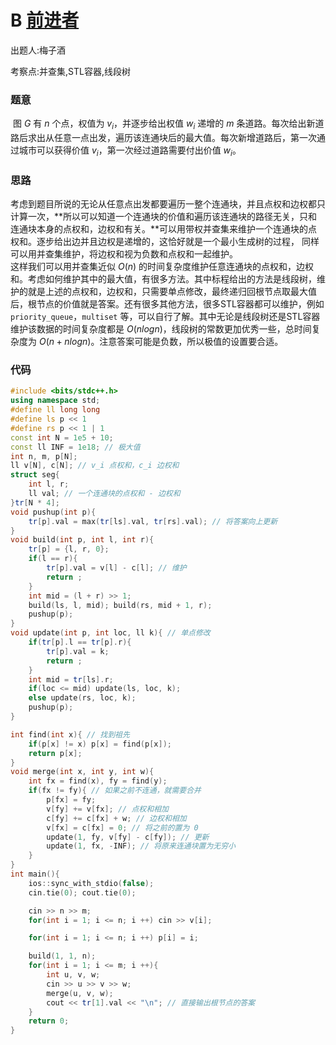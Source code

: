 # B [前进者](https://ac.nowcoder.com/acm/contest/72386/B)

出题人:梅子酒

考察点:并查集,STL容器,线段树


### 题意

​		图 $G$ 有 $n$ 个点，权值为 $v_i$，并逐步给出权值 $w_i$ 递增的 $m$ 条道路。每次给出新道路后求出从任意一点出发，遍历该连通块后的最大值。每次新增道路后，第一次通过城市可以获得价值 $v_i$，第一次经过道路需要付出价值 $w_i$。

### 思路

​		考虑到题目所说的无论从任意点出发都要遍历一整个连通块，并且点权和边权都只计算一次，**所以可以知道一个连通块的价值和遍历该连通块的路径无关，只和连通块本身的点权和，边权和有关。**可以用带权并查集来维护一个连通块的点权和。逐步给出边并且边权是递增的，这恰好就是一个最小生成树的过程， 同样可以用并查集维护，将边权和视为负数和点权和一起维护。
​	
​		这样我们可以用并查集近似 $O(n)$ 的时间复杂度维护任意连通块的点权和，边权和。考虑如何维护其中的最大值，有很多方法。其中标程给出的方法是线段树，维护的就是上述的点权和，边权和，只需要单点修改，最终递归回根节点取最大值后，根节点的价值就是答案。还有很多其他方法，很多STL容器都可以维护，例如`priority_queue`，`multiset` 等，可以自行了解。其中无论是线段树还是STL容器维护该数据的时间复杂度都是 $O(nlogn)$，线段树的常数更加优秀一些，总时间复杂度为 $O(n+nlogn)$。注意答案可能是负数，所以极值的设置要合适。

### 代码

~~~cpp
#include <bits/stdc++.h>
using namespace std;
#define ll long long
#define ls p << 1
#define rs p << 1 | 1
const int N = 1e5 + 10;
const ll INF = 1e18; // 极大值
int n, m, p[N];
ll v[N], c[N]; // v_i 点权和，c_i 边权和
struct seg{
    int l, r;
    ll val; // 一个连通块的点权和 - 边权和
}tr[N * 4];
void pushup(int p){
    tr[p].val = max(tr[ls].val, tr[rs].val); // 将答案向上更新
}
void build(int p, int l, int r){
    tr[p] = {l, r, 0};
    if(l == r){
        tr[p].val = v[l] - c[l]; // 维护
        return ;
    }
    int mid = (l + r) >> 1;
    build(ls, l, mid); build(rs, mid + 1, r);
    pushup(p);
}
void update(int p, int loc, ll k){ // 单点修改
    if(tr[p].l == tr[p].r){
        tr[p].val = k;
        return ;
    }
    int mid = tr[ls].r;
    if(loc <= mid) update(ls, loc, k);
    else update(rs, loc, k);
    pushup(p);
}

int find(int x){ // 找到祖先
    if(p[x] != x) p[x] = find(p[x]);
    return p[x];
}
void merge(int x, int y, int w){
    int fx = find(x), fy = find(y);
    if(fx != fy){ // 如果之前不连通，就需要合并
        p[fx] = fy;
        v[fy] += v[fx]; // 点权和相加
        c[fy] += c[fx] + w; // 边权和相加
        v[fx] = c[fx] = 0; // 将之前的置为 0
        update(1, fy, v[fy] - c[fy]); // 更新
        update(1, fx, -INF); // 将原来连通块置为无穷小
    }
}
int main(){
    ios::sync_with_stdio(false);
    cin.tie(0); cout.tie(0);

    cin >> n >> m;
    for(int i = 1; i <= n; i ++) cin >> v[i];

    for(int i = 1; i <= n; i ++) p[i] = i;

    build(1, 1, n);
    for(int i = 1; i <= m; i ++){
        int u, v, w;
        cin >> u >> v >> w;
        merge(u, v, w);
        cout << tr[1].val << "\n"; // 直接输出根节点的答案
    }
    return 0;
}
~~~